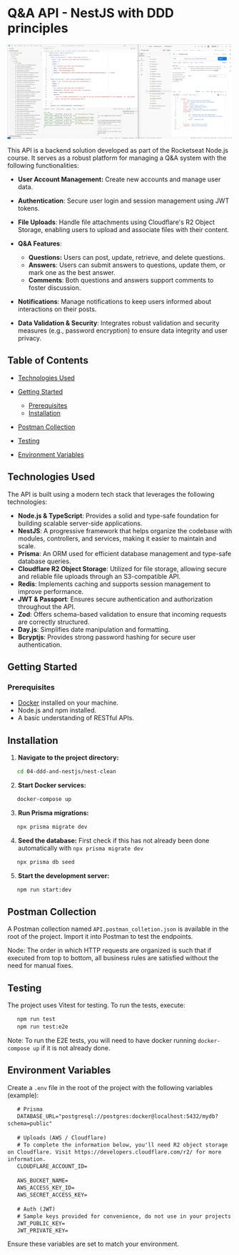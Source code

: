 # Q&A API - NestJS with DDD principles

![API Screenshot](screenshots/image.png)

This API is a backend solution developed as part of the Rocketseat Node.js course. It serves as a robust platform for managing a Q&A system with the following functionalities:

-  **User Account Management:** Create new accounts and manage user data.
-  **Authentication**: Secure user login and session management using JWT tokens.
-  **File Uploads**: Handle file attachments using Cloudflare's R2 Object Storage, enabling users to upload and associate files with their content.
-  **Q&A Features**:

   -  **Questions:** Users can post, update, retrieve, and delete questions.
   -  **Answers**: Users can submit answers to questions, update them, or mark one as the best answer.
   -  **Comments**: Both questions and answers support comments to foster discussion.

-  **Notifications**: Manage notifications to keep users informed about interactions on their posts.
-  **Data Validation & Security**: Integrates robust validation and security measures (e.g., password encryption) to ensure data integrity and user privacy.

## Table of Contents

-  [Technologies Used](#technologies-used)
-  [Getting Started](#getting-started)

   -  [Prerequisites](#prerequisites)
   -  [Installation](#installation)

-  [Postman Collection](#postman-collection)
-  [Testing](#testing)
-  [Environment Variables](#environment-variables)

## Technologies Used

The API is built using a modern tech stack that leverages the following technologies:

-  **Node.js & TypeScript**: Provides a solid and type-safe foundation for building scalable server-side applications.
-  **NestJS**: A progressive framework that helps organize the codebase with modules, controllers, and services, making it easier to maintain and scale.
-  **Prisma**: An ORM used for efficient database management and type-safe database queries.
-  **Cloudflare R2 Object Storage**: Utilized for file storage, allowing secure and reliable file uploads through an S3-compatible API.
-  **Redis**: Implements caching and supports session management to improve performance.
-  **JWT & Passport**: Ensures secure authentication and authorization throughout the API.
-  **Zod**: Offers schema-based validation to ensure that incoming requests are correctly structured.
-  **Day.js**: Simplifies date manipulation and formatting.
-  **Bcryptjs**: Provides strong password hashing for secure user authentication.

## Getting Started

### Prerequisites

-  [Docker](https://www.docker.com/) installed on your machine.
-  Node.js and npm installed.
-  A basic understanding of RESTful APIs.

## Installation

1. **Navigate to the project directory:**

```bash
   cd 04-ddd-and-nestjs/nest-clean
```

2. **Start Docker services:**

```bash
   docker-compose up
```

3. **Run Prisma migrations:**

```bash
   npx prisma migrate dev
```

4. **Seed the database:** First check if this has not already been done automatically with `npx prisma migrate dev`

```bash
   npx prisma db seed
```

5. **Start the development server:**

```bash
   npm run start:dev
```

## Postman Collection

A Postman collection named `API.postman_colletion.json` is available in the root of the project. Import it into Postman to test the endpoints.

Node: The order in which HTTP requests are organized is such that if executed from top to bottom, all business rules are satisfied without the need for manual fixes.

## Testing

The project uses Vitest for testing. To run the tests, execute:

```bash
   npm run test
   npm run test:e2e
```

Note: To run the E2E tests, you will need to have docker running `docker-compose up` if it is not already done.

## Environment Variables

Create a `.env` file in the root of the project with the following variables (example):

```env
   # Prisma
   DATABASE_URL="postgresql://postgres:docker@localhost:5432/mydb?schema=public"

   # Uploads (AWS / Cloudflare)
   # To complete the information below, you'll need R2 object storage on Cloudflare. Visit https://developers.cloudflare.com/r2/ for more information.
   CLOUDFLARE_ACCOUNT_ID=

   AWS_BUCKET_NAME=
   AWS_ACCESS_KEY_ID=
   AWS_SECRET_ACCESS_KEY=

   # Auth (JWT)
   # Sample keys provided for convenience, do not use in your projects
   JWT_PUBLIC_KEY=
   JWT_PRIVATE_KEY=
```

Ensure these variables are set to match your environment.
